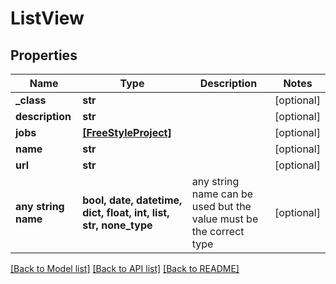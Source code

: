 # ListView


## Properties
Name | Type | Description | Notes
------------ | ------------- | ------------- | -------------
**_class** | **str** |  | [optional] 
**description** | **str** |  | [optional] 
**jobs** | [**[FreeStyleProject]**](FreeStyleProject.md) |  | [optional] 
**name** | **str** |  | [optional] 
**url** | **str** |  | [optional] 
**any string name** | **bool, date, datetime, dict, float, int, list, str, none_type** | any string name can be used but the value must be the correct type | [optional]

[[Back to Model list]](../README.md#documentation-for-models) [[Back to API list]](../README.md#documentation-for-api-endpoints) [[Back to README]](../README.md)



